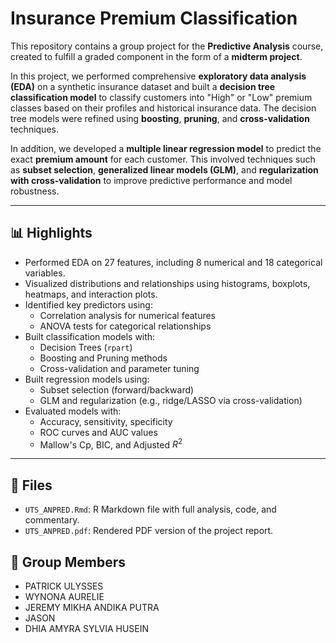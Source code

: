 # Insurance Premium Classification

This repository contains a group project for the **Predictive Analysis** course, created to fulfill a graded component in the form of a **midterm project**.

In this project, we performed comprehensive **exploratory data analysis (EDA)** on a synthetic insurance dataset and built a **decision tree classification model** to classify customers into "High" or "Low" premium classes based on their profiles and historical insurance data. The decision tree models were refined using **boosting**, **pruning**, and **cross-validation** techniques.

In addition, we developed a **multiple linear regression model** to predict the exact **premium amount** for each customer. This involved techniques such as **subset selection**, **generalized linear models (GLM)**, and **regularization with cross-validation** to improve predictive performance and model robustness.

---

## 📊 Highlights

- Performed EDA on 27 features, including 8 numerical and 18 categorical variables.
- Visualized distributions and relationships using histograms, boxplots, heatmaps, and interaction plots.
- Identified key predictors using:
  - Correlation analysis for numerical features
  - ANOVA tests for categorical relationships
- Built classification models with:
  - Decision Trees (`rpart`)
  - Boosting and Pruning methods
  - Cross-validation and parameter tuning
- Built regression models using:
  - Subset selection (forward/backward)
  - GLM and regularization (e.g., ridge/LASSO via cross-validation)
- Evaluated models with:
  - Accuracy, sensitivity, specificity
  - ROC curves and AUC values
  - Mallow's Cp, BIC, and Adjusted $R^2$
---

## 📁 Files

- `UTS_ANPRED.Rmd`: R Markdown file with full analysis, code, and commentary.
- `UTS_ANPRED.pdf`: Rendered PDF version of the project report.

## 👥 Group Members
 
- PATRICK ULYSSES
- WYNONA AURELIE
- JEREMY MIKHA ANDIKA PUTRA
- JASON
- DHIA AMYRA SYLVIA HUSEIN 
